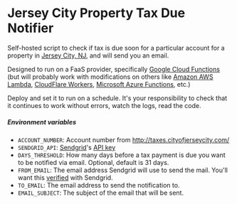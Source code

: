 # Jersey City Property Tax Due Notifier

Self-hosted script to check if tax is due soon for a particular account for a property in [Jersey City, NJ](https://www.google.com/maps/place/Jersey+City,+NJ/), and will send you an email.

Designed to run on a FaaS provider, specifically [Google Cloud Functions](https://cloud.google.com/functions/) (but will probably work with modifications on others like [Amazon AWS Lambda](https://aws.amazon.com/lambda/), [CloudFlare Workers](https://workers.cloudflare.com/), [Microsoft Azure Functions](https://azure.microsoft.com/en-us/services/functions/), etc.)

Deploy and set it to run on a schedule. It's your responsibility to check that it continues to work without errors, watch the logs, read the code.

##### Environment variables
* `ACCOUNT_NUMBER`: Account number from http://taxes.cityofjerseycity.com/
* `SENDGRID_API`: [Sendgrid](https://app.sendgrid.com)'s [API key](https://app.sendgrid.com/settings/api_keys)
* `DAYS_THRESHOLD`: How many days before a tax payment is due you want to be notified via email. Optional, default is 31 days.
* `FROM_EMAIL`: The email address Sendgrid will use to send the mail. You'll want this [verified](https://sendgrid.com/docs/for-developers/sending-email/sender-identity/) with Sendgrid.
* `TO_EMAIL`: The email address to send the notification to.
* `EMAIL_SUBJECT`: The subject of the email that will be sent.
